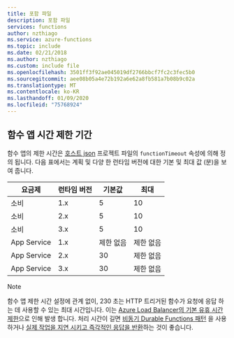 ```yaml
---
title: 포함 파일
description: 포함 파일
services: functions
author: nzthiago
ms.service: azure-functions
ms.topic: include
ms.date: 02/21/2018
ms.author: nzthiago
ms.custom: include file
ms.openlocfilehash: 3501ff3f92ae045019df2766bbcf7fc2c3fec5b0
ms.sourcegitcommit: aee08b05a4e72b192a6e62a8fb581a7b08b9c02a
ms.translationtype: MT
ms.contentlocale: ko-KR
ms.lasthandoff: 01/09/2020
ms.locfileid: "75768924"
---
```

## <a name="timeout"></a>함수 앱 시간 제한 기간 

함수 앱의 제한 시간은 [호스트 json](../articles/azure-functions/functions-host-json.md#functiontimeout) 프로젝트 파일의 `functionTimeout` 속성에 의해 정의 됩니다. 다음 표에서는 계획 및 다양 한 런타임 버전에 대한 기본 및 최대 값 (분)을 보여 줍니다.

| 요금제 | 런타임 버전 | 기본값 | 최대 |
|------|---------|---------|---------|
| 소비 | 1.x | 5 | 10 |
| 소비 | 2.x | 5 | 10 |
| 소비 | 3.x | 5 | 10 |
| App Service | 1.x | 제한 없음 | 제한 없음 |
| App Service | 2.x | 30 | 제한 없음 |
| App Service | 3.x | 30 | 제한 없음 |

> [!NOTE] 
> 함수 앱 제한 시간 설정에 관계 없이, 230 초는 HTTP 트리거된 함수가 요청에 응답 하는 데 사용할 수 있는 최대 시간입니다. 이는 [Azure Load Balancer의 기본 유휴 시간 제한](../articles/app-service/faq-availability-performance-application-issues.md#why-does-my-request-time-out-after-230-seconds)으로 인해 발생 합니다. 처리 시간이 길면 [비동기 Durable Functions 패턴](../articles/azure-functions/durable/durable-functions-overview.md#async-http) 을 사용 하거나 [실제 작업을 지연 시키고 즉각적인 응답을 반환](../articles/azure-functions/functions-best-practices.md#avoid-long-running-functions)하는 것이 좋습니다.
